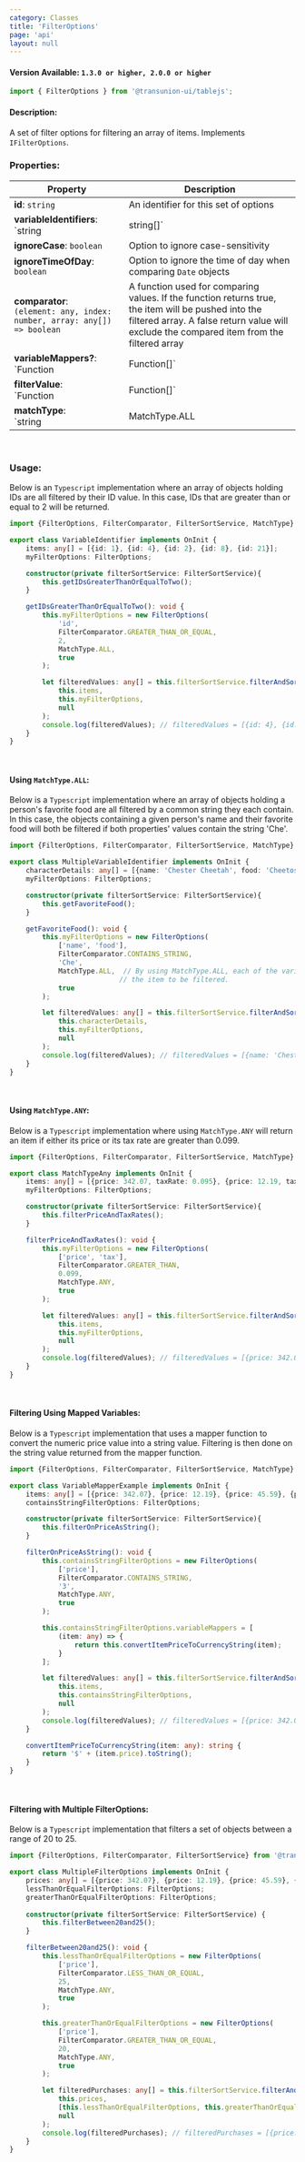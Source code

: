 ```yaml
---
category: Classes
title: 'FilterOptions'
page: 'api'
layout: null
---
```


#### Version Available: `1.3.0 or higher, 2.0.0 or higher`

```typescript
import { FilterOptions } from '@transunion-ui/tablejs';
```

#### Description:

A set of filter options for filtering an array of items.  Implements `IFilterOptions`.

### Properties:

| Property          | Description   |
| ------------- | ------------- |
| **id**: `string` | An identifier for this set of options |
| **variableIdentifiers**: <br/>`string | string[]` | A property or array of property identifiers used to determine the value from an item that should be filtered (ex: `'name'` returns the value of `item.name`)  |
| **ignoreCase**: `boolean` | Option to ignore case-sensitivity |
| **ignoreTimeOfDay**: `boolean` | Option to ignore the time of day when comparing `Date` objects |
| **comparator**: <br/>`(element: any, index: number, array: any[]) => boolean` | A function used for comparing values.  If the function returns true, the item will be pushed into the filtered array.  A false return value will exclude the compared item from the filtered array |
| **variableMappers?**: <br/>`Function | Function[]` | `Optional` Function(s) that will modify the value(s) of an item before it is filtered.  Filtering comparison will occur on the modified value |
| **filterValue**: <br/>`Function | Function[]` | The value by which all filtering should be compared |
| **matchType**: <br/>`string | MatchType.ALL | MatchType.ANY` | A match type to determine whether a comparator function requires a single identifier to match the `filterValue` or all identifiers |

<br/>

### Usage: 

Below is an `Typescript` implementation where an array of objects holding IDs are all filtered by their ID value. In this case, IDs that are greater than or equal to 2 will be returned. 

```typescript
import {FilterOptions, FilterComparator, FilterSortService, MatchType} from '@transunion-ui/tablejs';

export class VariableIdentifier implements OnInit {
    items: any[] = [{id: 1}, {id: 4}, {id: 2}, {id: 8}, {id: 21}];
    myFilterOptions: FilterOptions;

    constructor(private filterSortService: FilterSortService){
        this.getIDsGreaterThanOrEqualToTwo();
    }

    getIDsGreaterThanOrEqualToTwo(): void {
        this.myFilterOptions = new FilterOptions(
            'id',
            FilterComparator.GREATER_THAN_OR_EQUAL,
            2,
            MatchType.ALL,
            true
        );

        let filteredValues: any[] = this.filterSortService.filterAndSortItems(
            this.items,
            this.myFilterOptions,
            null
        );
        console.log(filteredValues); // filteredValues = [{id: 4}, {id: 2}, {id: 8}, {id: 21}]
    }
}
```

<br/>

#### Using `MatchType.ALL`:

Below is a `Typescript` implementation where an array of objects holding a person's favorite food are all filtered by a common string they each contain. In this case, the objects containing a given person's name and their favorite food will both be filtered if both properties' values contain the string 'Che'.

```typescript
import {FilterOptions, FilterComparator, FilterSortService, MatchType} from '@transunion-ui/tablejs';

export class MultipleVariableIdentifier implements OnInit {
    characterDetails: any[] = [{name: 'Chester Cheetah', food: 'Cheetos'}, {name: 'Mickey Mouse', food: 'Cheese'}];
    myFilterOptions: FilterOptions;

    constructor(private filterSortService: FilterSortService){
        this.getFavoriteFood();
    }

    getFavoriteFood(): void {
        this.myFilterOptions = new FilterOptions(
            ['name', 'food'],
            FilterComparator.CONTAINS_STRING,
            'Che',
            MatchType.ALL,  // By using MatchType.ALL, each of the variable identifiers' values must match in order for 
                           // the item to be filtered.
            true
        );

        let filteredValues: any[] = this.filterSortService.filterAndSortItems(
            this.characterDetails,
            this.myFilterOptions,
            null
        );
        console.log(filteredValues); // filteredValues = [{name: 'Chester Cheetah', food: 'Cheetos'}]
    }
}
```
<br/>

#### Using `MatchType.ANY`:

Below is a `Typescript` implementation where using `MatchType.ANY` will return an item if either its price or its tax rate are greater than 0.099.

```typescript
import {FilterOptions, FilterComparator, FilterSortService, MatchType} from '@transunion-ui/tablejs';

export class MatchTypeAny implements OnInit {
    items: any[] = [{price: 342.07, taxRate: 0.095}, {price: 12.19, taxRate: 0.1}, {price: 0.099, taxRate: 0.05}];
    myFilterOptions: FilterOptions;

    constructor(private filterSortService: FilterSortService){
        this.filterPriceAndTaxRates();
    }

    filterPriceAndTaxRates(): void {
        this.myFilterOptions = new FilterOptions(
            ['price', 'tax'],
            FilterComparator.GREATER_THAN,
            0.099,
            MatchType.ANY, 
            true
        );

        let filteredValues: any[] = this.filterSortService.filterAndSortItems(
            this.items,
            this.myFilterOptions,
            null
        );
        console.log(filteredValues); // filteredValues = [{price: 342.07, taxRate: 0.095}, {price: 12.19, taxRate: 0.1}]
    }
}
```

<br/>

#### Filtering Using Mapped Variables:

Below is a `Typescript` implementation that uses a mapper function to convert the numeric price value into a string value. Filtering is then done on the string value returned from the mapper function.

```typescript
import {FilterOptions, FilterComparator, FilterSortService, MatchType} from '@transunion-ui/tablejs';

export class VariableMapperExample implements OnInit {
    items: any[] = [{price: 342.07}, {price: 12.19}, {price: 45.59}, {price: 21.00}];
    containsStringFilterOptions: FilterOptions;

    constructor(private filterSortService: FilterSortService){
        this.filterOnPriceAsString();
    }

    filterOnPriceAsString(): void {
        this.containsStringFilterOptions = new FilterOptions(
            ['price'],
            FilterComparator.CONTAINS_STRING,
            '3',
            MatchType.ANY,
            true
        );

        this.containsStringFilterOptions.variableMappers = [ 
            (item: any) => {
                return this.convertItemPriceToCurrencyString(item);
            }
        ];

        let filteredValues: any[] = this.filterSortService.filterAndSortItems(
            this.items,
            this.containsStringFilterOptions,
            null
        );
        console.log(filteredValues); // filteredValues = [{price: 342.07}];
    }

    convertItemPriceToCurrencyString(item: any): string {
        return '$' + (item.price).toString();
    }
}
```

<br/>

#### Filtering with Multiple FilterOptions:

Below is a `Typescript` implementation that filters a set of objects between a range of 20 to 25.

```typescript
import {FilterOptions, FilterComparator, FilterSortService} from '@transunion-ui/tablejs';

export class MultipleFilterOptions implements OnInit {
    prices: any[] = [{price: 342.07}, {price: 12.19}, {price: 45.59}, {price: 21.00}];
    lessThanOrEqualFilterOptions: FilterOptions;
    greaterThanOrEqualFilterOptions: FilterOptions;
    
    constructor(private filterSortService: FilterSortService) {
        this.filterBetween20and25();
    }

    filterBetween20and25(): void {
        this.lessThanOrEqualFilterOptions = new FilterOptions(
            ['price'],
            FilterComparator.LESS_THAN_OR_EQUAL,
            25,
            MatchType.ANY,
            true
        );

        this.greaterThanOrEqualFilterOptions = new FilterOptions(
            ['price'],
            FilterComparator.GREATER_THAN_OR_EQUAL,
            20,
            MatchType.ANY,
            true
        );

        let filteredPurchases: any[] = this.filterSortService.filterAndSortItems(
            this.prices,
            [this.lessThanOrEqualFilterOptions, this.greaterThanOrEqualFilterOptions],
            null
        );
        console.log(filteredPurchases); // filteredPurchases = [{price: 21.00}]
    }
}
```

<br/>